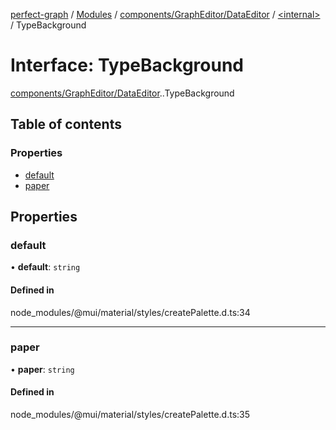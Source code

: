 [perfect-graph](../README.md) / [Modules](../modules.md) / [components/GraphEditor/DataEditor](../modules/components_GraphEditor_DataEditor.md) / [<internal\>](../modules/components_GraphEditor_DataEditor._internal_.md) / TypeBackground

# Interface: TypeBackground

[components/GraphEditor/DataEditor](../modules/components_GraphEditor_DataEditor.md).[<internal>](../modules/components_GraphEditor_DataEditor._internal_.md).TypeBackground

## Table of contents

### Properties

- [default](components_GraphEditor_DataEditor._internal_.TypeBackground.md#default)
- [paper](components_GraphEditor_DataEditor._internal_.TypeBackground.md#paper)

## Properties

### default

• **default**: `string`

#### Defined in

node_modules/@mui/material/styles/createPalette.d.ts:34

___

### paper

• **paper**: `string`

#### Defined in

node_modules/@mui/material/styles/createPalette.d.ts:35
